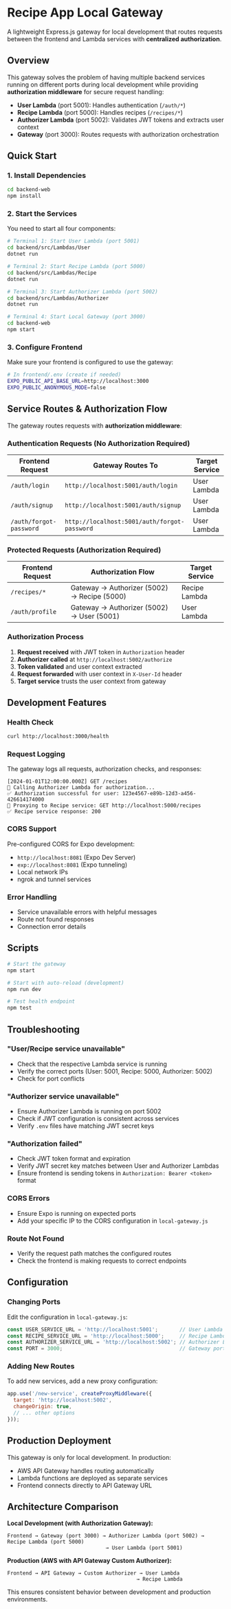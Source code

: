 # Recipe App Local Gateway

A lightweight Express.js gateway for local development that routes requests between the frontend and Lambda services with **centralized authorization**.

## Overview

This gateway solves the problem of having multiple backend services running on different ports during local development while providing **authorization middleware** for secure request handling:

- **User Lambda** (port 5001): Handles authentication (`/auth/*`)
- **Recipe Lambda** (port 5000): Handles recipes (`/recipes/*`)  
- **Authorizer Lambda** (port 5002): Validates JWT tokens and extracts user context
- **Gateway** (port 3000): Routes requests with authorization orchestration

## Quick Start

### 1. Install Dependencies

```bash
cd backend-web
npm install
```

### 2. Start the Services

You need to start all four components:

```bash
# Terminal 1: Start User Lambda (port 5001)
cd backend/src/Lambdas/User
dotnet run

# Terminal 2: Start Recipe Lambda (port 5000)
cd backend/src/Lambdas/Recipe
dotnet run

# Terminal 3: Start Authorizer Lambda (port 5002)
cd backend/src/Lambdas/Authorizer
dotnet run

# Terminal 4: Start Local Gateway (port 3000)
cd backend-web
npm start
```

### 3. Configure Frontend

Make sure your frontend is configured to use the gateway:

```bash
# In frontend/.env (create if needed)
EXPO_PUBLIC_API_BASE_URL=http://localhost:3000
EXPO_PUBLIC_ANONYMOUS_MODE=false
```

## Service Routes & Authorization Flow

The gateway routes requests with **authorization middleware**:

### Authentication Requests (No Authorization Required)
| Frontend Request | Gateway Routes To | Target Service |
|------------------|-------------------|----------------|
| `/auth/login` | `http://localhost:5001/auth/login` | User Lambda |
| `/auth/signup` | `http://localhost:5001/auth/signup` | User Lambda |
| `/auth/forgot-password` | `http://localhost:5001/auth/forgot-password` | User Lambda |

### Protected Requests (Authorization Required)
| Frontend Request | Authorization Flow | Target Service |
|------------------|-------------------|----------------|
| `/recipes/*` | Gateway → Authorizer (5002) → Recipe (5000) | Recipe Lambda |
| `/auth/profile` | Gateway → Authorizer (5002) → User (5001) | User Lambda |

### Authorization Process
1. **Request received** with JWT token in `Authorization` header
2. **Authorizer called** at `http://localhost:5002/authorize` 
3. **Token validated** and user context extracted
4. **Request forwarded** with user context in `X-User-Id` header
5. **Target service** trusts the user context from gateway

## Development Features

### Health Check
```bash
curl http://localhost:3000/health
```

### Request Logging
The gateway logs all requests, authorization checks, and responses:
```
[2024-01-01T12:00:00.000Z] GET /recipes
🔐 Calling Authorizer Lambda for authorization...
✅ Authorization successful for user: 123e4567-e89b-12d3-a456-426614174000
🔄 Proxying to Recipe service: GET http://localhost:5000/recipes
✅ Recipe service response: 200
```

### CORS Support
Pre-configured CORS for Expo development:
- `http://localhost:8081` (Expo Dev Server)
- `exp://localhost:8081` (Expo tunneling)
- Local network IPs
- ngrok and tunnel services

### Error Handling
- Service unavailable errors with helpful messages
- Route not found responses
- Connection error details

## Scripts

```bash
# Start the gateway
npm start

# Start with auto-reload (development)
npm run dev

# Test health endpoint
npm test
```

## Troubleshooting

### "User/Recipe service unavailable"
- Check that the respective Lambda service is running
- Verify the correct ports (User: 5001, Recipe: 5000, Authorizer: 5002)
- Check for port conflicts

### "Authorizer service unavailable"
- Ensure Authorizer Lambda is running on port 5002
- Check if JWT configuration is consistent across services
- Verify `.env` files have matching JWT secret keys

### "Authorization failed" 
- Check JWT token format and expiration
- Verify JWT secret key matches between User and Authorizer Lambdas
- Ensure frontend is sending tokens in `Authorization: Bearer <token>` format

### CORS Errors
- Ensure Expo is running on expected ports
- Add your specific IP to the CORS configuration in `local-gateway.js`

### Route Not Found
- Verify the request path matches the configured routes
- Check the frontend is making requests to correct endpoints

## Configuration

### Changing Ports
Edit the configuration in `local-gateway.js`:

```javascript
const USER_SERVICE_URL = 'http://localhost:5001';       // User Lambda port
const RECIPE_SERVICE_URL = 'http://localhost:5000';     // Recipe Lambda port
const AUTHORIZER_SERVICE_URL = 'http://localhost:5002'; // Authorizer Lambda port
const PORT = 3000;                                      // Gateway port
```

### Adding New Routes
To add new services, add a new proxy configuration:

```javascript
app.use('/new-service', createProxyMiddleware({
  target: 'http://localhost:5002',
  changeOrigin: true,
  // ... other options
}));
```

## Production Deployment

This gateway is only for local development. In production:
- AWS API Gateway handles routing automatically
- Lambda functions are deployed as separate services
- Frontend connects directly to API Gateway URL

## Architecture Comparison

**Local Development (with Authorization Gateway):**
```
Frontend → Gateway (port 3000) → Authorizer Lambda (port 5002) → Recipe Lambda (port 5000)
                                → User Lambda (port 5001)
```

**Production (AWS with API Gateway Custom Authorizer):**
```
Frontend → API Gateway → Custom Authorizer → User Lambda
                                          → Recipe Lambda
```

This ensures consistent behavior between development and production environments.